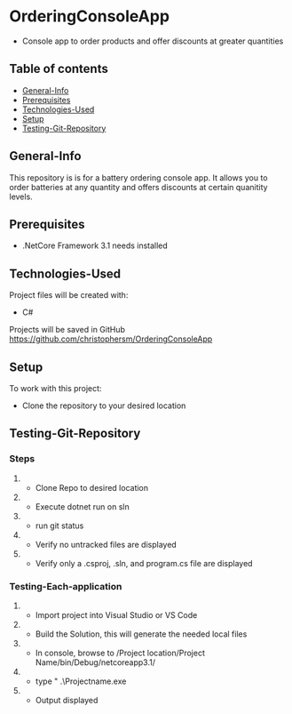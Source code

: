# OrderingConsoleApp
- Console app to order products and offer discounts at greater quantities

## Table of contents

- [General-Info](#general-info)
- [Prerequisites](#prerequisites)
- [Technologies-Used](#technologies-used)
- [Setup](#setup)
- [Testing-Git-Repository](#testing-git-repository)

## General-Info

This repository is is for a battery ordering console app. It allows you to order batteries at any quantity and offers discounts at certain quanitity levels.

## Prerequisites

- .NetCore Framework 3.1 needs installed

## Technologies-Used

Project files will be created with:

- C#

Projects will be saved in GitHub
https://github.com/christophersm/OrderingConsoleApp

## Setup

To work with this project:

- Clone the repository to your desired location

## Testing-Git-Repository

### Steps

1. - Clone Repo to desired location
2. - Execute dotnet run on sln
3. - run git status
4. - Verify no untracked files are displayed
5. - Verify only a .csproj, .sln, and program.cs file are displayed

### Testing-Each-application

1. - Import project into Visual Studio or VS Code
2. - Build the Solution, this will generate the needed local files
3. - In console, browse to /Project location/Project Name/bin/Debug/netcoreapp3.1/
4. - type " .\Projectname.exe
5. - Output displayed
